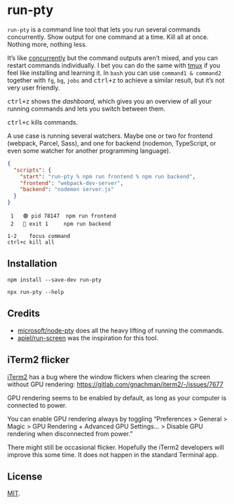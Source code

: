 # run-pty

`run-pty` is a command line tool that lets you run several commands concurrently. Show output for one command at a time. Kill all at once. Nothing more, nothing less.

It’s like [concurrently] but the command outputs aren’t mixed, and you can restart commands individually. I bet you can do the same with [tmux] if you feel like installing and learning it. In `bash` you can use `command1 & command2` together with `fg`, `bg`, `jobs` and <kbd>ctrl+z</kbd> to achieve a similar result, but it’s not very user friendly.

<kbd>ctrl+z</kbd> shows the _dashboard,_ which gives you an overview of all your running commands and lets you switch between them.

<kbd>ctrl+c</kbd> kills commands.

A use case is running several watchers. Maybe one or two for frontend (webpack, Parcel, Sass), and one for backend (nodemon, TypeScript, or even some watcher for another programming language).

```json
{
  "scripts": {
    "start": "run-pty % npm run frontend % npm run backend",
    "frontend": "webpack-dev-server",
    "backend": "nodemon server.js"
  }
}
```

```
 1   🟢 pid 78147  npm run frontend
 2   🔴 exit 1     npm run backend

1-2    focus command
ctrl+c kill all
```

## Installation

`npm install --save-dev run-pty`

`npx run-pty --help`

## Credits

- [microsoft/node-pty] does all the heavy lifting of running the commands.
- [apiel/run-screen] was the inspiration for this tool.

## iTerm2 flicker

[iTerm2] has a bug where the window flickers when clearing the screen without GPU rendering: <https://gitlab.com/gnachman/iterm2/-/issues/7677>

GPU rendering seems to be enabled by default, as long as your computer is connected to power.

You can enable GPU rendering always by toggling “Preferences > General > Magic > GPU Rendering + Advanced GPU Settings… > Disable GPU rendering when disconnected from power.”

There might still be occasional flicker. Hopefully the iTerm2 developers will improve this some time. It does not happen in the standard Terminal app.

## License

[MIT](LICENSE).

[apiel/run-screen]: https://github.com/apiel/run-screen
[concurrently]: https://github.com/kimmobrunfeldt/concurrently
[iterm2]: https://www.iterm2.com/
[microsoft/node-pty]: https://github.com/microsoft/node-pty
[tmux]: https://github.com/tmux/tmux
